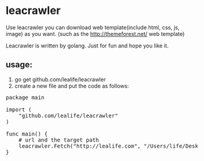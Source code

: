 # leacrawler

Use leacrawler you can download web template(include html, css, js, image) as you want. (such as the http://themeforest.net/ web template)

Leacrawler is written by golang. Just for fun and hope you like it.

## usage:
1. go get github.com/lealife/leacrawler
2. create a new file and put the code as follows:
<pre>
package main

import (
	"github.com/lealife/leacrawler"
)

func main() {
	# url and the target path
	leacrawler.Fetch("http://lealife.com", "/Users/life/Desktop/lealife")
}
</pre>